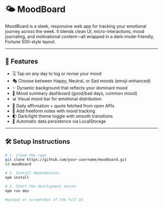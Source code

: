 # 🌤️ MoodBoard

MoodBoard is a sleek, responsive web app for tracking your emotional journey across the week. It blends clean UI, micro-interactions, mood journaling, and motivational content—all wrapped in a dark-mode-friendly, Fortune 500-style layout.

---

## 🚀 Features

- 🗓️ Tap on any day to log or revise your mood
- 🎭 Choose between Happy, Neutral, or Sad moods (emoji-enhanced)
- ✨ Dynamic background that reflects your dominant mood
- 🧠 Mood summary dashboard (good/bad days, common mood)
- 📊 Visual mood bar for emotional distribution
- 🧘 Daily affirmation + quote fetched from open APIs
- 📝 Add freeform notes with mood tracking
- 🌓 Dark/light theme toggle with smooth transitions
- 💾 Automatic data persistence via LocalStorage

---

## 🛠️ Setup Instructions

```bash
# 1. Clone the repo
git clone https://github.com/your-username/moodboard.git
cd moodboard

# 2. Install dependencies
npm install

# 3. Start the development server
npm run dev

#output or screenshot of the full UI
